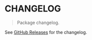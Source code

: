 # CHANGELOG

> Package changelog.

See [GitHub Releases](https://github.com/stdlib-js/datasets-emoji-code-picto/releases) for the changelog.